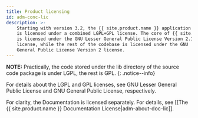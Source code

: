 ```yaml
---
title: Product licensing
id: adm-conc-lic
description: >-
    Starting with version 3.2, the {{ site.product.name }} application
    is licensed under a combined LGPL+GPL license. The core of {{ site.product.short_name }}
    is licensed under the GNU Lesser General Public License Version 2.1
    license, while the rest of the codebase is licensed under the GNU
    General Public License Version 2 license.
---
```


**NOTE:** Practically, the code stored under the lib directory of the source
code package is under LGPL, the rest is GPL.
{: .notice--info}

For details about the LGPL and GPL licenses, see
GNU Lesser General Public License and
GNU General Public License, respectively.

For clarity, the Documentation is licensed separately.
For details, see [[The {{ site.product.name }} Documentation License|adm-about-doc-lic]].

